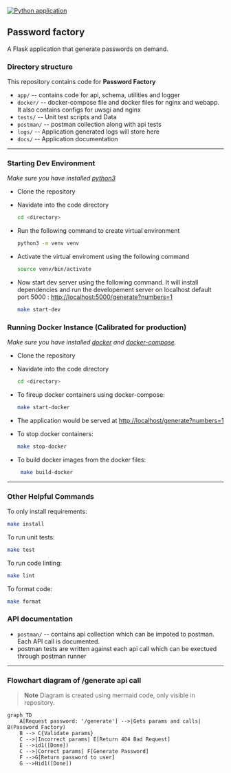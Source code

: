 [![Python application](https://github.com/ramigiki/passwordfactory/actions/workflows/app.yml/badge.svg?branch=main)](https://github.com/ramigiki/passwordfactory/actions/workflows/app.yml)

## Password factory

A Flask application that generate passwords on demand.

### Directory structure

This repository contains code for **Password Factory**

* ``app/`` -- contains code for api, schema, utilities and logger
* ``docker/`` -- docker-compose file and docker files for nginx and webapp. It also contains configs for uwsgi and nginx
* ``tests/`` -- Unit test scripts and Data
* ``postman/`` -- postman collection along with api tests
* ``logs/`` -- Application generated logs will store here
* ``docs/`` -- Application documentation

---

### Starting Dev Environment

_Make sure you have installed [python3](https://www.python.org/downloads/)_

* Clone the repository
* Navidate into the code directory

    ```bash
    cd <directory>
    ```

* Run the following command to create virtual environment

    ```bash
    python3 -m venv venv
    ```

* Activate the virtual enviroment using the following command

    ```bash
    source venv/bin/activate
    ```

* Now start dev server using the following command. It will install dependencies and run the developement server on localhost default port 5000 : <http://localhost:5000/generate?numbers=1>

    ```bash
    make start-dev
    ```

### Running Docker Instance (Calibrated for production)

_Make sure you have installed [docker](https://docs.docker.com/install/) and
[docker-compose](https://docs.docker.com/compose/install/)._

* Clone the repository

* Navidate into the code directory

    ```bash
    cd <directory>
    ```

* To fireup docker containers using docker-compose:

    ```bash
    make start-docker
    ```

* The application would be served at <http://localhost/generate?numbers=1>

* To stop docker containers:

    ```bash
    make stop-docker
    ```

* To build docker images from the docker files:

   ```bash
    make build-docker
    ```

---

### Other Helpful Commands

To only install requirements:

```bash
make install
```

To run unit tests:

```bash
make test
```

To run code linting:

```bash
make lint
```

To format code:

```bash
make format
```

### API documentation

* ``postman/`` -- contains api collection which can be impoted to postman. Each API call is documented.
* postman tests are written against each api call which can be exectued through postman runner

---

### Flowchart diagram of /generate api call

>**Note** Diagram is created using mermaid code, only visible in repository.

```mermaid
graph TD
    A[Request password: '/generate'] -->|Gets params and calls| B(Password Factory)
    B --> C{Validate params}
    C -->|Incorrect params| E[Return 404 Bad Request]
    E -->id1([Done])
    C -->|Correct params| F[Generate Password]
    F -->G[Return password to user]
    G -->Hid1([Done])
```
